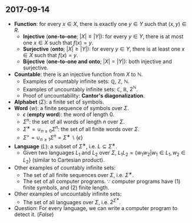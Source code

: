 ## 2017-09-14

- __Function__: for every $x ∈ X$, there is exactly one $y ∈ Y$ such that $(x,y) ∈ R$.
	- __Injective__ (__one-to-one__; $|X| ≤ |Y|$): for every $y ∈ Y$, there is at most one $x ∈ X$ such that $f(x) = y$.
	- __Surjective__ (__onto__; $|X| ≥ |Y|$): for every $y ∈ Y$, there is at least one $x ∈ X$ such that $f(x) = y$.
	- __Bijective__ (__one-to-one and onto__; $|X| = |Y|$): both injective and surjective.
- __Countable__: there is an injective function from $X$ to $\mathbb{N}$.
	- Examples of countably infinite sets: $\mathbb{Q}$, $\mathbb{Z}$, $\mathbb{N}$.
	- Examples of uncountably infinite sets: $\mathbb{C}$, $\mathbb{R}$, $2^\mathbb{N}$.
	- Proof of uncountability: __Cantor's diagonalization__.
- __Alphabet__ ($Σ$): a finite set of symbols.
- __Word__ ($w$): a finite sequence of symbols over $Σ$.
	- $ϵ$ (__empty word__): the word of length 0.
	- $Σ^n$: the set of all words of length $n$ over $Σ$.
	- $Σ^∗ = \cup_{n \ge 0} Σ^n$: the set of all finite words over $Σ$.
	- $Σ^+ = \cup_{n \ge 1} Σ^n = Σ^∗\backslash\{\epsilon\}$
- __Language__ ($L$): a subset of $Σ^∗$, i.e. $L \subseteq Σ^∗$.
	- Given two languages $L_1$ and $L_2$ over $Σ$, $L_1 L_2 = \{ w_1 w_2| w_1 \in L_1, w_2 \in L_2 \}$ (similar to Cartesian product).
- Other examples of countably infinite sets:
	- The set of all finite sequences over $Σ$, i.e. $Σ^∗$.
	- The set of all computer programs. $\because$ computer programs have (1) finite symbols, and (2) finite length.
- Other examples of uncountably infinite sets:
	- The set of all languages over $Σ$, i.e. $2^{Σ^∗}$.
- Question: For every language, we can write a computer program to detect it. (_False_)
